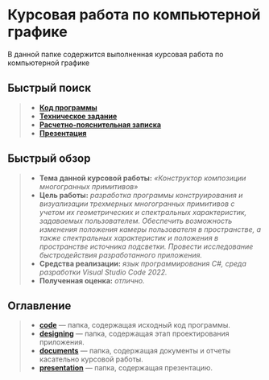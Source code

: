  # Курсовая работа по компьютерной графике

В данной папке содержится выполненная курсовая работа по компьютерной графике

## Быстрый поиск

> - [**Код программы**](https://github.com/Kori-Tamashi/bmstu/tree/main/course_works/computer_graphics/code)
> - [**Техническое задание**](https://github.com/Kori-Tamashi/bmstu/blob/main/course_works/computer_graphics/documents/pdf/tz.pdf)
> - [**Расчетно-пояснительная записка**](https://github.com/Kori-Tamashi/bmstu/blob/main/course_works/computer_graphics/documents/pdf/rpz.pdf)
> - [**Презентация**](https://github.com/Kori-Tamashi/bmstu/blob/main/course_works/computer_graphics/presentation/presentation.pdf)

## Быстрый обзор

> - **Тема данной курсовой работы:** *«Конструктор композиции многогранных примитивов»*
> - **Цель работы:** *разработка программы конструирования и визуализации трехмерных многогранных примитивов с учетом их геометрических и спектральных характеристик, задаваемых пользователем. Обеспечить возможность изменения положения камеры пользователя в пространстве, а также спектральных характеристик и положения в пространстве источника подсветки. Провести исследование быстродействия разработанного приложения.*
> - **Средства реализации:** *язык программирования C#, среда разработки Visual Studio Code 2022.*
> - **Полученная оценка:** *отлично.*

## Оглавление

> - [**code**](https://github.com/Kori-Tamashi/bmstu/tree/main/course_works/computer_graphics/code) — папка, содержащая исходный код программы.
> - [**designing**](https://github.com/Kori-Tamashi/bmstu/tree/main/course_works/computer_graphics/designing) — папка, содержащая этап проектирования приложения.
> - [**documents**](https://github.com/Kori-Tamashi/bmstu/tree/main/course_works/computer_graphics/documents) — папка, содержащая документы и отчеты касательно курсовой работы.
> - [**presentation**](https://github.com/Kori-Tamashi/bmstu/tree/main/course_works/computer_graphics/presentation) — папка, содержащая презентацию.
